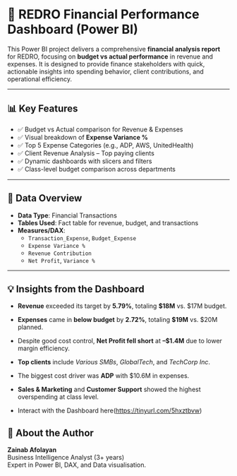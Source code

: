 # 💼 REDRO Financial Performance Dashboard (Power BI)

This Power BI project delivers a comprehensive **financial analysis report** for REDRO, focusing on **budget vs actual performance** in revenue and expenses. It is designed to provide finance stakeholders with quick, actionable insights into spending behavior, client contributions, and operational efficiency.

---

## 📊 Key Features

- ✅ Budget vs Actual comparison for Revenue & Expenses
- ✅ Visual breakdown of **Expense Variance %**
- ✅ Top 5 Expense Categories (e.g., ADP, AWS, UnitedHealth)
- ✅ Client Revenue Analysis – Top paying clients
- ✅ Dynamic dashboards with slicers and filters
- ✅ Class-level budget comparison across departments

---

## 🧩 Data Overview

- **Data Type**: Financial Transactions
- **Tables Used**: Fact table for revenue, budget, and transactions
- **Measures/DAX**:
  - `Transaction_Expense`, `Budget_Expense`
  - `Expense Variance %`
  - `Revenue Contribution`
  - `Net Profit`, `Variance %`

---

## 💡 Insights from the Dashboard

- **Revenue** exceeded its target by **5.79%**, totaling **$18M** vs. $17M budget.
- **Expenses** came in **below budget** by **2.72%**, totaling **$19M** vs. $20M planned.
- Despite good cost control, **Net Profit fell short** at **–$1.4M** due to lower margin efficiency.
- **Top clients** include *Various SMBs*, *GlobalTech*, and *TechCorp Inc*.
- The biggest cost driver was **ADP** with $10.6M in expenses.
- **Sales & Marketing** and **Customer Support** showed the highest overspending at class level.

- Interact with the Dashboard here(https://tinyurl.com/5hxztbvw)



## 📍 About the Author

**Zainab Afolayan**  
Business Intelligence Analyst (3+ years)  
Expert in Power BI, DAX, and Data visualisation.  
